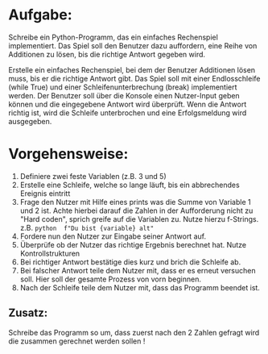 # Aufgabe:
Schreibe ein Python-Programm, das ein einfaches Rechenspiel implementiert. Das Spiel soll den Benutzer dazu auffordern, eine Reihe von Additionen zu lösen, bis die richtige Antwort gegeben wird.

Erstelle ein einfaches Rechenspiel, bei dem der Benutzer Additionen lösen muss, bis er die richtige Antwort gibt. 
Das Spiel soll mit einer Endlosschleife (while True) und einer Schleifenunterbrechung (break) implementiert werden. 
Der Benutzer soll über die Konsole einen Nutzer-Input geben können und die eingegebene Antwort wird überprüft. 
Wenn die Antwort richtig ist, wird die Schleife unterbrochen und eine Erfolgsmeldung wird ausgegeben.


# Vorgehensweise:
1. Definiere zwei feste Variablen (z.B. 3 und 5)
2. Erstelle eine Schleife, welche so lange läuft, bis ein abbrechendes Ereignis eintritt
3. Frage den Nutzer mit Hilfe eines prints was die Summe von Variable 1 und 2 ist. 
Achte hierbei darauf die Zahlen in der Aufforderung nicht zu "Hard coden", sprich greife auf die Variablen zu. 
Nutze hierzu f-Strings. z.B. `python 
f"Du bist {variable} alt"`
4. Fordere nun den Nutzer zur Eingabe seiner Antwort auf.
5. Überprüfe ob der Nutzer das richtige Ergebnis berechnet hat. Nutze Kontrollstrukturen
6. Bei richtiger Antwort bestätige dies kurz und brich die Schleife ab.
7. Bei falscher Antwort teile dem Nutzer mit, dass er es erneut versuchen soll. Hier soll der gesamte Prozess von vorn beginnen.
8. Nach der Schleife teile dem Nutzer mit, dass das Programm beendet ist.

## Zusatz:
Schreibe das Programm so um, dass zuerst nach den 2 Zahlen gefragt wird die zusammen gerechnet werden sollen !